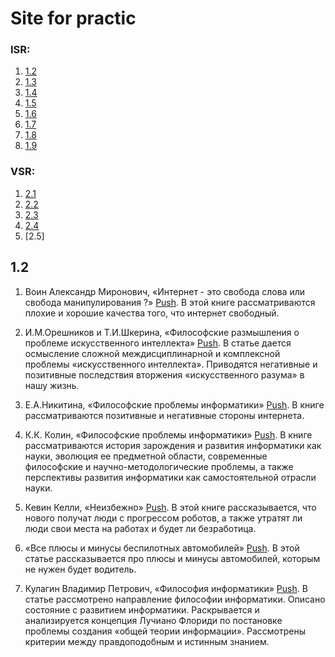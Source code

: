 # Site for practic
### ISR:
1. [1.2](#EX1.2)
2. [1.3](#EX1.3)
3. [1.4](#EX1.4)
4. [1.5](#EX1.5)
5. [1.6](#EX1.6)
6. [1.7](#EX1.7)
7. [1.8](#EX1.8)
8. [1.9](#EX1.9)

### VSR:
1. [2.1](#EX2.1)
2. [2.2](#EX2.2)
3. [2.3](#EX2.3)
4. [2.4](#EX2.4)
5. [2.5]

## <a id = "EX1.2"></a> 1.2 ##
1) Воин Александр Миронович, «Интернет - это свобода слова или свобода манипулирования ?» [Push](https://cyberleninka.ru/article/n/internet-eto-svoboda-slova-ili-svoboda-manipulirovaniya/viewer). В этой книге рассматриваются плохие и хорошие качества того, что интернет свободный.

2) И.М.Орешников и Т.И.Шкерина, «Философские размышления о проблеме искусственного интеллекта» [Push](https://cyberleninka.ru/article/n/filosofskie-razmyshleniya-o-probleme-iskusstvennogo-intellekta/viewer). В статье дается осмысление сложной междисциплинарной и комплексной проблемы «искусственного интеллекта». Приводятся негативные и позитивные последствия вторжения «искусственного разума» в нашу жизнь.

3) Е.А.Никитина, «Философские проблемы информатики» [Push](https://reader.lanbook.com/book/240158/preview#1). В книге рассматриваются позитивные и негативные стороны интернета.

4) К.К. Колин, «Философские проблемы информатики» [Push](https://istina.msu.ru/publications/book/3491404/). В книге рассматриваются история зарождения и развития информатики как науки, эволюция ее предметной области, современные философские и научно-методологические проблемы, а также перспективы развития информатики как самостоятельной отрасли науки.

5) Кевин Келли, «Неизбежно» [Push](https://incrussia.ru/understand/neizbezhno-kak-roboty-zamenyat-lyudey-i-sozdadut-dlya-nikh-novye-professii/). В этой книге рассказывается, что нового получат люди с прогрессом роботов, а также утратят ли люди свои места на работах и будет ли безработица.

6) «Все плюсы и минусы беспилотных автомобилей» [Push](https://quto.ru/journal/articles/vse-plyusy-i-minusy-bespilotnykh-avtomobilei.htm). В этой статье рассказывается про плюсы и минусы автомобилей, которым не нужен будет водитель.

7) Кулагин Владимир Петрович, «Философия информатики» [Push](https://vestnik-muiv.ru/article/filosofiya-informatiki/). В статье рассмотрено направление философии информатики. Описано состояние с развитием информатики. Раскрывается и анализируется концепция Лучиано Флориди по постановке проблемы создания «общей теории информации». Рассмотрены критерии между правдоподобным и истинным знанием.
